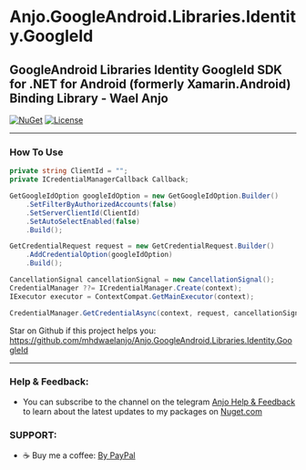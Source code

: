 # Anjo.GoogleAndroid.Libraries.Identity.GoogleId
 
GoogleAndroid Libraries Identity GoogleId SDK for .NET for Android (formerly Xamarin.Android) Binding Library - Wael Anjo
---------------------------------

[![NuGet](https://img.shields.io/nuget/v/Anjo.GoogleAndroid.Libraries.Identity.GoogleId)](https://www.nuget.org/packages/Anjo.GoogleAndroid.Libraries.Identity.GoogleId)
[![License](https://img.shields.io/github/license/mhdwaelanjo/Anjo.GoogleAndroid.Libraries.Identity.GoogleId)](https://github.com/mhdwaelanjo/Anjo.GoogleAndroid.Libraries.Identity.GoogleId/blob/master/LICENSE)
 
---------------------------------
### How To Use
  
```c#
private string ClientId = "";
private ICredentialManagerCallback Callback;

GetGoogleIdOption googleIdOption = new GetGoogleIdOption.Builder()
    .SetFilterByAuthorizedAccounts(false)
    .SetServerClientId(ClientId)
    .SetAutoSelectEnabled(false)
    .Build();

GetCredentialRequest request = new GetCredentialRequest.Builder()
    .AddCredentialOption(googleIdOption)
    .Build();

CancellationSignal cancellationSignal = new CancellationSignal();
CredentialManager ??= ICredentialManager.Create(context);
IExecutor executor = ContextCompat.GetMainExecutor(context);

CredentialManager.GetCredentialAsync(context, request, cancellationSignal, executor, Callback);
```

Star on Github if this project helps you: https://github.com/mhdwaelanjo/Anjo.GoogleAndroid.Libraries.Identity.GoogleId
 
---------------------------------
### Help & Feedback:
- You can subscribe to the channel on the telegram [Anjo Help & Feedback](https://t.me/mhwaelanjo) to learn about the latest updates to my packages on [Nuget.com](https://www.nuget.org/profiles/MHWAELANJO)

### SUPPORT:
- ☕ Buy me a coffee: [By PayPal](https://www.paypal.com/paypalme/mhwaelanjo)